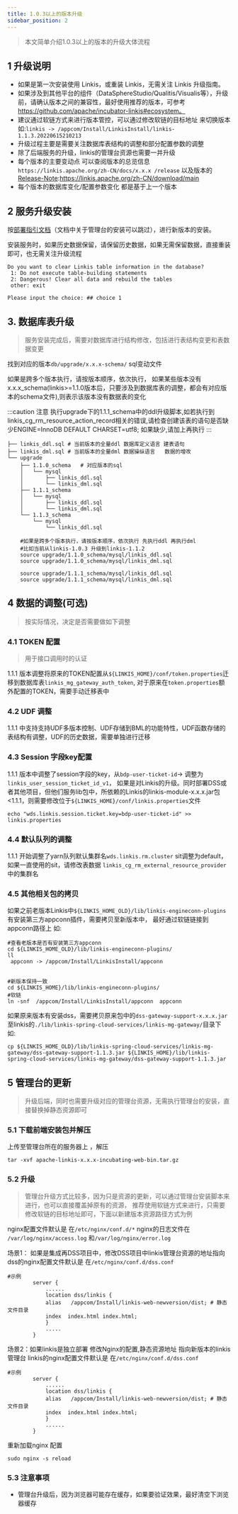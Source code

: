 ```yaml
---
title: 1.0.3以上的版本升级
sidebar_position: 2
---
```


> 本文简单介绍1.0.3以上的版本的升级大体流程 


## 1 升级说明

- 如果是第一次安装使用 Linkis，或重装 Linkis，无需关注 Linkis 升级指南。
- 如果涉及到其他平台的组件（DataSphereStudio/Qualitis/Visualis等），升级前，请确认版本之间的兼容性，最好使用推荐的版本，可参考 https://github.com/apache/incubator-linkis#ecosystem。
- 建议通过软链方式来进行版本管控，可以通过修改软链的目标地址 来切换版本 如:`linkis -> /appcom/Install/LinkisInstall/linkis-1.1.3.20220615210213` 
- 升级过程主要是需要关注数据库表结构的调整和部分配置参数的调整 
- 除了后端服务的升级，linkis的管理台资源也需要一并升级  
- 每个版本的主要变动点 可以查阅版本的总览信息`https://linkis.apache.org/zh-CN/docs/x.x.x /release` 以及版本的[Release-Note](https://linkis.apache.org/zh-CN/download/main):https://linkis.apache.org/zh-CN/download/main
- 每个版本的数据库变化/配置参数变化 都是基于上一个版本

## 2 服务升级安装

按[部署指引文档](../deployment/deploy-quick)（文档中关于管理台的安装可以跳过），进行新版本的安装。

安装服务时，如果历史数据保留，请保留历史数据，如果无需保留数据，直接重装即可，也无需关注升级流程
```shell script
Do you want to clear Linkis table information in the database?
 1: Do not execute table-building statements
 2: Dangerous! Clear all data and rebuild the tables
 other: exit

Please input the choice: ## choice 1
```

## 3. 数据库表升级
>服务安装完成后，需要对数据库进行结构修改，包括进行表结构变更和表数据变更 


找到对应的版本`db/upgrade/x.x.x-schema/` sql变动文件

如果是跨多个版本执行，请按版本顺序，依次执行，
如果某些版本没有x.x.x_schema(linkis>=1.1.0版本后，只要涉及到数据库表的调整，都会有对应版本的schema文件),则表示该版本没有数据表的变化 

:::caution 注意
执行upgrade下的1.1.1_schema中的ddl升级脚本,如若执行到linkis_cg_rm_resource_action_record相关的错误,请检查创建该表的语句是否缺少ENGINE=InnoDB DEFAULT CHARSET=utf8;   如果缺少,请加上再执行
:::

```shell script
├── linkis_ddl.sql # 当前版本的全量ddl 数据库定义语言 建表语句 
├── linkis_dml.sql # 当前版本的全量dml 数据操纵语言   数据的增改
└── upgrade
    ├── 1.1.0_schema   # 对应版本的sql
    │   └── mysql
    │       ├── linkis_ddl.sql
    │       └── linkis_dml.sql
    ├── 1.1.1_schema
    │   └── mysql
    │       ├── linkis_ddl.sql
    │       └── linkis_dml.sql
    └── 1.1.3_schema
        └── mysql
            └── linkis_ddl.sql
```

```mysql-sql
    #如果是跨多个版本执行，请按版本顺序，依次执行 先执行ddl 再执行dml 
    #比如当前从linkis-1.0.3 升级到linkis-1.1.2 
    source upgrade/1.1.0_schema/mysql/linkis_ddl.sql
    source upgrade/1.1.0_schema/mysql/linkis_dml.sql

    source upgrade/1.1.1_schema/mysql/linkis_ddl.sql
    source upgrade/1.1.1_schema/mysql/linkis_dml.sql

```
## 4 数据的调整(可选)
>按实际情况，决定是否需要做如下调整 

### 4.1 TOKEN 配置 
> 用于接口调用时的认证

1.1.1 版本调整将原来的TOKEN配置从`${LINKIS_HOME}/conf/token.properties`迁移到数据库表`linkis_mg_gateway_auth_token`,
对于原来在`token.properties`额外配置的TOKEN，需要手动迁移表中

### 4.2 UDF 调整 
1.1.1 中支持支持UDF多版本控制、UDF存储到BML的功能特性，UDF函数存储的表结构有调整，UDF的历史数据，需要单独进行迁移 

### 4.3 Session 字段key配置 

1.1.1 版本中调整了session字段的key，从`bdp-user-ticket-id`-> 调整为 `linkis_user_session_ticket_id_v1`，
如果是对Linkis的升级。同时部署DSS或者其他项目，但他们服务lib包中，所依赖的Linkis的linkis-module-x.x.x.jar包 <1.1.1，则需要修改位于`${LINKIS_HOME}/conf/linkis.properties`文件
```shell
echo "wds.linkis.session.ticket.key=bdp-user-ticket-id" >> linkis.properties
```
### 4.4 默认队列的调整 
1.1.1 开始调整了yarn队列默认集群名`wds.linkis.rm.cluster` sit调整为default，如果一直使用的sit，请修改表数据 
`linkis_cg_rm_external_resource_provider`中的集群名 

###  4.5 其他相关包的拷贝 

如果之前老版本Linkis中`${LINKIS_HOME_OLD}/lib/linkis-engineconn-plugins`有安装第三方appconn插件，需要拷贝至新版本中，
最好通过软链链接到appconn路径上 
如:
```
#查看老版本是否有安装第三方appconn
cd ${LINKIS_HOME_OLD}/lib/linkis-engineconn-plugins/
ll
 appconn -> /appcom/Install/LinkisInstall/appconn


#新版本保持一致 
cd ${LINKIS_HOME}/lib/linkis-engineconn-plugins/ 
#软链
ln -snf  /appcom/Install/LinkisInstall/appconn  appconn 
```


如果原来版本有安装dss，需要拷贝原来包中的`dss-gateway-support-x.x.x.jar` 至linkis的`./lib/linkis-spring-cloud-services/linkis-mg-gateway/`目录下 
如:
```shell script
cp ${LINKIS_HOME_OLD}/lib/linkis-spring-cloud-services/linkis-mg-gateway/dss-gateway-support-1.1.3.jar ${LINKIS_HOME}/lib/linkis-spring-cloud-services/linkis-mg-gateway/dss-gateway-support-1.1.3.jar

```

## 5 管理台的更新 

> 升级后端，同时也需要升级对应的管理台资源，无需执行管理台的安装，直接替换掉静态资源即可

### 5.1 下载前端安装包并解压
上传至管理台所在的服务器上 ，解压
```shell script
tar -xvf apache-linkis-x.x.x-incubating-web-bin.tar.gz
```


### 5.2 升级 
>管理台升级方式比较多，因为只是资源的更新，可以通过管理台安装脚本来进行，也可以直接覆盖掉原有的资源，
>推荐使用软链方式来进行，只需要修改软链的目标地址即可，下面以新建版本资源路径方式为例

nginx配置文件默认是 在`/etc/nginx/conf.d/*`
nginx的日志文件在 `/var/log/nginx/access.log` 和`/var/log/nginx/error.log`

场景1： 如果是集成再DSS项目中，修改DSS项目中linkis管理台资源的地址指向 
dss的nginx配置文件默认是 在`/etc/nginx/conf.d/dss.conf`
```nginx
#示例
        server {
            ......
            location dss/linkis {
            alias   /appcom/Install/linkis-web-newversion/dist; # 静态文件目录  
            index  index.html index.html;
            }
            .....
        }
```

场景2：如果linkis是独立部署
修改Nginx的配置,静态资源地址 指向新版本的linkis管理台 
linkis的nginx配置文件默认是 在`/etc/nginx/conf.d/dss.conf`
```nginx
#示例
        server {
            ......
            location dss/linkis {
            alias   /appcom/Install/linkis-web-newversion/dist; # 静态文件目录 
            index  index.html index.html;
            }
            ......
        }
```

重新加载nginx 配置
```
sudo nginx -s reload 
```

### 5.3 注意事项

- 管理台升级后，因为浏览器可能存在缓存，如果要验证效果，最好清空下浏览器缓存 